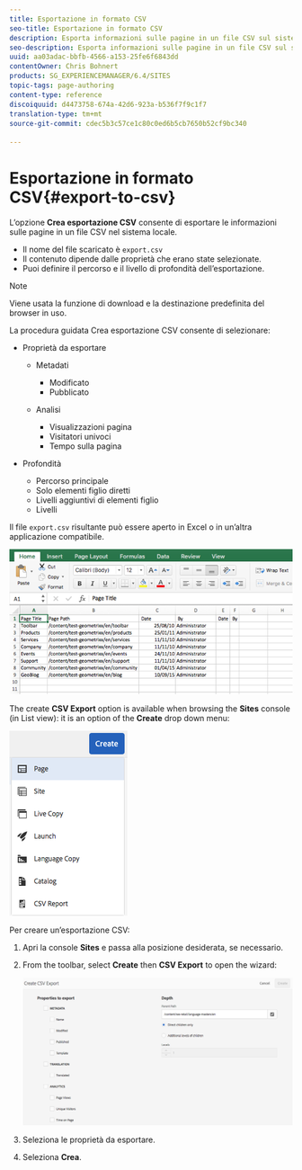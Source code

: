 ```yaml
---
title: Esportazione in formato CSV
seo-title: Esportazione in formato CSV
description: Esporta informazioni sulle pagine in un file CSV sul sistema locale
seo-description: Esporta informazioni sulle pagine in un file CSV sul sistema locale
uuid: aa03adac-bbfb-4566-a153-25fe6f6843dd
contentOwner: Chris Bohnert
products: SG_EXPERIENCEMANAGER/6.4/SITES
topic-tags: page-authoring
content-type: reference
discoiquuid: d4473758-674a-42d6-923a-b536f7f9c1f7
translation-type: tm+mt
source-git-commit: cdec5b3c57ce1c80c0ed6b5cb7650b52cf9bc340

---
```



# Esportazione in formato CSV{#export-to-csv}

L’opzione **Crea esportazione CSV** consente di esportare le informazioni sulle pagine in un file CSV nel sistema locale.

* Il nome del file scaricato è `export.csv`
* Il contenuto dipende dalle proprietà che erano state selezionate.
* Puoi definire il percorso e il livello di profondità dell’esportazione.

>[!NOTE]
>
>Viene usata la funzione di download e la destinazione predefinita del browser in uso.

La procedura guidata Crea esportazione CSV consente di selezionare:

* Proprietà da esportare

   * Metadati

      * Modificato
      * Pubblicato
   * Analisi

      * Visualizzazioni pagina
      * Visitatori univoci
      * Tempo sulla pagina


* Profondità

   * Percorso principale
   * Solo elementi figlio diretti
   * Livelli aggiuntivi di elementi figlio
   * Livelli

Il file `export.csv` risultante può essere aperto in Excel o in un’altra applicazione compatibile.

![chlimage_1-58](assets/chlimage_1-58.png)

The create **CSV Export** option is available when browsing the **Sites** console (in List view): it is an option of the **Create** drop down menu:

![screen_shot_2018-03-21at154719](assets/screen_shot_2018-03-21at154719.png)

Per creare un’esportazione CSV:

1. Apri la console **Sites** e passa alla posizione desiderata, se necessario.
1. From the toolbar, select **Create** then **CSV Export** to open the wizard:

   ![screen_shot_2018-03-21at154758](assets/screen_shot_2018-03-21at154758.png)

1. Seleziona le proprietà da esportare.
1. Seleziona **Crea**.

